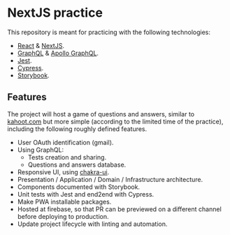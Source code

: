 # NextJS practice

This repository is meant for practicing with the following technologies:
* [React](https://react.dev/learn) & [NextJS](https://nextjs.org/).
* [GraphQL](https://graphql.org/learn/) & [Apollo GraphQL](https://www.apollographql.com/docs/react/get-started/).
* [Jest](https://jestjs.io/es-ES/).
* [Cypress](https://www.cypress.io/).
* [Storybook](https://storybook.js.org/).

## Features

The project will host a game of questions and answers, similar to [kahoot.com](kahoot.com) but more simple (according to the limited time of the practice), including the following roughly defined features.
* User OAuth identification (gmail).
* Using GraphQL:
  * Tests creation and sharing.
  * Questions and answers database.
* Responsive UI, using [chakra-ui](chakra-ui.com).
* Presentation / Application / Domain / Infrastructure architecture.
* Components documented with Storybook.
* Unit tests with Jest and end2end with Cypress.
* Make PWA installable packages.
* Hosted at firebase, so that PR can be previewed on a different channel before deploying to production.
* Update project lifecycle with linting and automation.